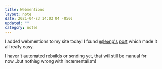 ```yaml
---
title: Webmentions
layout: note
date: 2021-04-23 14:03:04 -0500
updated: ""
category: notes
---
```

I added webmentions to my site today! I found [@leonp's](https://www.thisdaysportion.com/) [post](https://www.thisdaysportion.com/posts/adding-webmentions-to-jekyll-an-overview/) which made it all really easy. 

I haven't automated rebuilds or sending yet, that will still be manual for now...but nothing wrong with incrementalism!